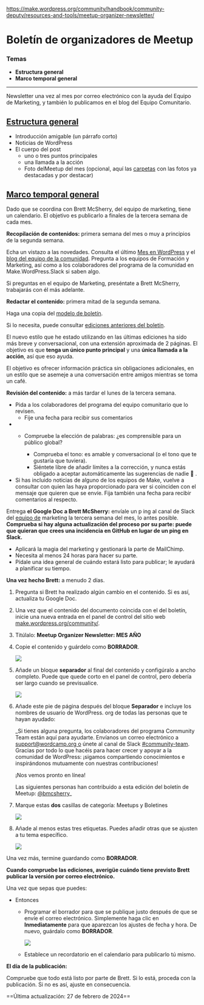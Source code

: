 https://make.wordpress.org/community/handbook/community-deputy/resources-and-tools/meetup-organizer-newsletter/

# Boletín de organizadores de Meetup

### Temas
- **Estructura general**
- **Marco temporal general**

---

Newsletter una vez al mes por correo electrónico con la ayuda del Equipo de Marketing, y también lo publicamos en el blog del Equipo Comunitario.

## [Estructura general](https://make.wordpress.org/community/handbook/community-deputy/resources-and-tools/meetup-organizer-newsletter/#general-structure)[](https://teamtardisp2.wordpress.com/team-documentation/writing-and-sharing-the-meetup-organizer-newsletter/#general-structure)

- Introducción amigable (un párrafo corto)
- Noticias de WordPress
- El cuerpo del post
    - uno o tres puntos principales
    - una llamada a la acción
    - Foto delMeetup del mes (opcional, aquí las [carpetas](https://href.li/?https://drive.google.com/drive/folders/1qu51Ib45lBqGLs4KIp4d8_TlzCKmKoSD?usp=drive_link) con las fotos ya destacadas y por destacar)

## [Marco temporal general](https://make.wordpress.org/community/handbook/community-deputy/resources-and-tools/meetup-organizer-newsletter/#general-time-frame)[](https://teamtardisp2.wordpress.com/team-documentation/writing-and-sharing-the-meetup-organizer-newsletter/#general-time-frame)

Dado que se coordina con Brett McSherry, del equipo de marketing, tiene un calendario. El objetivo es publicarlo a finales de la tercera semana de cada mes.

**Recopilación de contenidos:** primera semana del mes o muy a principios de la segunda semana.

Echa un vistazo a las novedades. Consulta el último [Mes en WordPress](https://href.li/?https://wordpress.org/news/category/month-in-wordpress/) y el [blog del equipo de la comunidad](https://make.wordpress.org/community/). Pregunta a los equipos de Formación y Marketing, así como a los colaboradores del programa de la comunidad en Make.WordPress.Slack si saben algo.  
  
Si preguntas en el equipo de Marketing, preséntate a Brett McSherry, trabajarás con él más adelante.

**Redactar el contenido:** primera mitad de la segunda semana.

Haga una copia del [modelo de boletín](https://docs.google.com/document/d/1MyIplk6ZzjbVEB07dzcgagBzzgETqHKLf-ibApUi3Fw/edit?usp=sharing).

Si lo necesita, puede consultar [ediciones anteriores del boletín](https://make.wordpress.org/community/?s=newsletter).  
  
El nuevo estilo que he estado utilizando en las últimas ediciones ha sido más breve y conversacional, con una extensión aproximada de 2 páginas. El objetivo es que **tenga un único punto principal** y una **única llamada a la acción**, así que eso ayuda.  
  
El objetivo es ofrecer información práctica sin obligaciones adicionales, en un estilo que se asemeje a una conversación entre amigos mientras se toma un café.

**Revisión del contenido:** a más tardar el lunes de la tercera semana.

- Pida a los colaboradores del programa del equipo comunitario que lo revisen.
    - Fije una fecha para recibir sus comentarios
- - Compruebe la elección de palabras: ¿es comprensible para un público global?
    
    - Comprueba el tono: es amable y conversacional (o el tono que te gustaría que tuviera).
    - Siéntete libre de añadir límites a la corrección, y nunca estás obligado a aceptar automáticamente las sugerencias de nadie 🙂 .
- Si has incluido noticias de alguno de los equipos de Make, vuelve a consultar con quien las haya proporcionado para ver si coinciden con el mensaje que quieren que se envíe. Fija también una fecha para recibir comentarios al respecto.

Entrega **el Google Doc a Brett McSherry:** envíale un p ing al canal de Slack del [equipo de](https://wordpress.slack.com/archives/C0GKJ7TFA) marketing la tercera semana del mes, lo antes posible. **Comprueba si hay alguna actualización del proceso por su parte: puede que quieran que crees una incidencia en GitHub en lugar de un ping en Slack.**

- Aplicará la magia del marketing y gestionará la parte de MailChimp.
- Necesita al menos 24 horas para hacer su parte.
- Pídale una idea general de cuándo estará listo para publicar; le ayudará a planificar su tiempo.

**Una vez hecho Brett:** a menudo 2 días.

1. Pregunta si Brett ha realizado algún cambio en el contenido. Si es así, actualiza tu Google Doc.
2. Una vez que el contenido del documento coincida con el del boletín, inicie una nueva entrada en el panel de control del sitio web [make.wordpress.org/community/](https://href.li/?https://make.wordpress.org/community/).
3. Titúlalo: **Meetup Organizer Newsletter: MES AÑO**
4. Copie el contenido y guárdelo como **BORRADOR**.  
      
    ![](https://lh4.googleusercontent.com/GjbLGi3Y8yTarqoPtK8ixCqg1Bbiwu8AHhRieCg7fcXABXsSFX37O5GH8lKHuUjWwPf6sRzjfbRhzos1At4Gv1oeOGAtG4H6hzHwdpzjcwo5bNSw0XQsaldAguNId3mFzbwWLdx19I5UQ3zZgw)
5. Añade un bloque **separador** al final del contenido y configúralo a ancho completo. Puede que quede corto en el panel de control, pero debería ser largo cuando se previsualice.  
      
    ![](https://lh4.googleusercontent.com/e83v3mYV2ud5CV7yktsYMgSylyJ9sWLYrWdygGSkFuQKCN8XZjLdWEi2rZ2UTfZjESTDXCVaLGioiyQK1Zy8GEJZhYvF27RHnK0-T6Hmh5dM3GsLU4LPb0PmXn7SYHu7HDtSO_OyI3e13FwDvg)
6. Añade este pie de página después del bloque **Separador** e incluye los nombres de usuario de WordPress. org de todas las personas que te hayan ayudado:  
      
    _Si tienes alguna pregunta, los colaboradores del programa Community Team están aquí para ayudarte. Envíanos un correo electrónico a [support@wordcamp.org o](mailto:support@wordcamp.org) únete al canal de Slack [#community-team](https://teamtardisp2.wordpress.com/tag/community-events/). Gracias por todo lo que hacéis para hacer crecer y apoyar a la comunidad de WordPress: ¡sigamos compartiendo conocimientos e inspirándonos mutuamente con nuestras contribuciones!  
      
    ¡Nos vemos pronto en línea!  
      
    Las siguientes personas han contribuido a esta edición del boletín de Meetup: [@bmcsherry](https://teamtardisp2.wordpress.com/mentions/bmcsherry/)_  
    
7. Marque estas **dos** casillas de categoría: Meetups y Boletines  
      
    ![](https://lh6.googleusercontent.com/remz97SDtG0qYTRudUfnmCx2I5mROEHl5lPbJ0pWFFwkNvg4I-icX_WZWZ2IHFpY9N8GaligrgtOgnwvOp4w6D5pgmZVBdP0ujYoYj1eKwYXU40953HbhvSKoZV-MtlQjXqt800asGi5vkCVXw)
8. Añade al menos estas tres etiquetas. Puedes añadir otras que se ajusten a tu tema específico.  
      
    ![](https://lh4.googleusercontent.com/1l3MHQYUwuFkihaW0dfzlProEU8-ZQ3OBhyGv65-1XfPMqRopWjAdsD9gZenXGaURGeGBXeIR_r0W50b7nbMOxfFbRNtqzgfA5tshfj-OyRFCRP2uTP4vxuQH6zkCNwTz10kGa2hLrD9WSkDx60)

Una vez más, termine guardando como **BORRADOR**.

**Cuando compruebe las ediciones, averigüe cuándo tiene previsto Brett publicar la versión por correo electrónico.**

Una vez que sepas que puedes:

- Entonces
    - Programar el borrador para que se publique justo después de que se envíe el correo electrónico. Simplemente haga clic en **Inmediatamente** para que aparezcan los ajustes de fecha y hora. De nuevo, guárdalo como **BORRADOR**.  
          
        ![](https://lh6.googleusercontent.com/7O5hjHDaRVKS_nBxcRVuhQ8XymmxZdkzi30Jm9YRc-i8lZntmEaBNugL9Qiz_hyJxGmVyUW_O555Jh8TcZRw_LKdPexd72LUTNzzDE8Qk29UR_EJoOYt8Whgl-nWYHry7RqdaE8bigPaEGBysmM)
    - Establece un recordatorio en el calendario para publicarlo tú mismo.

**El día de la publicación:**

Compruebe que todo está listo por parte de Brett. Si lo está, proceda con la publicación. Si no es así, ajuste en consecuencia.

==Última actualización: 27 de febrero de 2024==